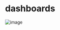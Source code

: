 # dashboards

![image](https://github.com/tylerwalkerbrown/dashboards/assets/94020684/54c681c4-27c5-443d-8b40-29da438197a3)
